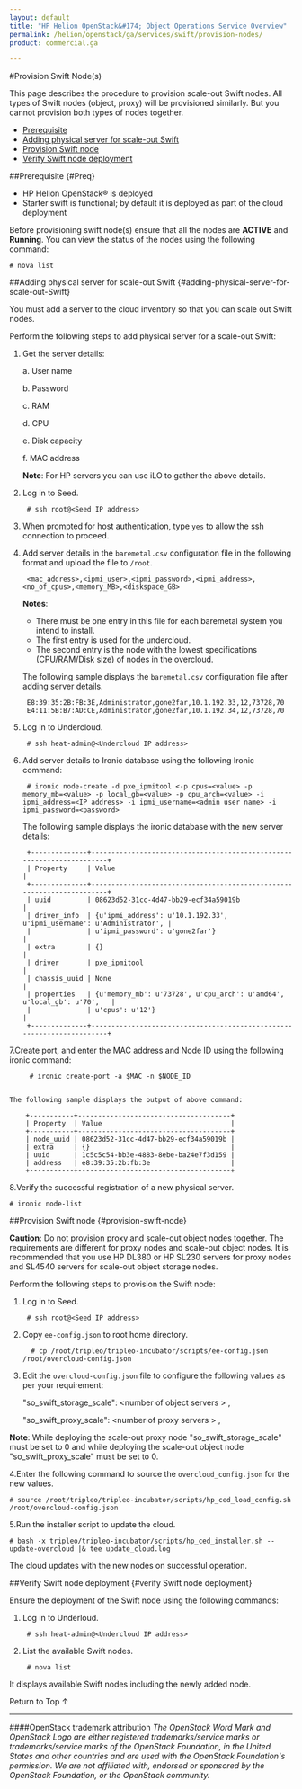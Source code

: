 ```yaml
---
layout: default
title: "HP Helion OpenStack&#174; Object Operations Service Overview"
permalink: /helion/openstack/ga/services/swift/provision-nodes/
product: commercial.ga

---
```

<!--UNDER REVISION-->

<script>

function PageRefresh {
onLoad="window.refresh"
}

PageRefresh();

</script>

<!--
<p style="font-size: small;"> <a href="/helion/openstack/ga/services/object/overview/">&#9664; PREV</a> | <a href="/helion/openstack/services/overview/">&#9650; UP</a> | <a href=" /helion/openstack/ga/services/swift/deployment/"> NEXT &#9654</a> </p>-->


#Provision Swift Node(s) 

This page describes the procedure to provision scale-out Swift nodes. All types of Swift nodes (object, proxy) will be provisioned similarly. But you cannot provision both types of nodes together.


* [Prerequisite](#Preq)
* [Adding physical server for scale-out Swift](#adding-physical-server-for-scale-out-Swift) 
* [Provision Swift node](#provision-swift-node)
* [Verify Swift node deployment](#verify-Swift-node-deployment) 

##Prerequisite {#Preq}

* HP Helion OpenStack&#174; is deployed
* Starter swift is functional; by default it is deployed as part of  the cloud deployment

Before provisioning swift node(s) ensure that all the nodes are **ACTIVE** and  **Running**.
You can view the status of the nodes using the following command:

	# nova list

##Adding physical server for scale-out Swift {#adding-physical-server-for-scale-out-Swift}

You must add a server to the cloud inventory so that you can scale out Swift nodes. 

Perform the following steps to add physical server for a scale-out Swift:


1. Get the server details:

	a. User name

	b. Password
	
	c. RAM
	
	d. CPU
	
	e. Disk capacity
	
	f. MAC address

	**Note**: For HP servers you can use iLO to gather the above details.


2. Log in to Seed. 

		# ssh root@<Seed IP address> 

3. When prompted for host authentication, type `yes` to allow the ssh connection to proceed.

4. Add server details in the `baremetal.csv` configuration file  in the following format and upload the file to `/root`.

		<mac_address>,<ipmi_user>,<ipmi_password>,<ipmi_address>,<no_of_cpus>,<memory_MB>,<diskspace_GB>

	**Notes**: 

	- There must be one entry in this file for each baremetal system you intend to install.
	- The first entry is used for the undercloud.
	- The second entry is the node with the lowest specifications (CPU/RAM/Disk size) of nodes in the overcloud.

	The following sample displays the `baremetal.csv` configuration file after adding server details.

		E8:39:35:2B:FB:3E,Administrator,gone2far,10.1.192.33,12,73728,70
		E4:11:5B:B7:AD:CE,Administrator,gone2far,10.1.192.34,12,73728,70


5. Log in to Undercloud. 

		# ssh heat-admin@<Undercloud IP address> 

6. Add server details to Ironic database using the following Ironic command:

 		# ironic node-create -d pxe_ipmitool <-p cpus=<value> -p memory_mb=<value> -p local_gb=<value> -p cpu_arch=<value> -i ipmi_address=<IP address> -i ipmi_username=<admin user name> -i ipmi_password=<password> 

	The following sample displays the ironic database with the new server details:

		+--------------+-----------------------------------------------------------------------+
		| Property     | Value                                                                 |
		+--------------+-----------------------------------------------------------------------+
		| uuid         | 08623d52-31cc-4d47-bb29-ecf34a59019b                                  |
		| driver_info  | {u'ipmi_address': u'10.1.192.33', u'ipmi_username': u'Administrator', |
		|              | u'ipmi_password': u'gone2far'}                                        |
		| extra        | {}                                                                    |
		| driver       | pxe_ipmitool                                                          |
		| chassis_uuid | None                                                                  |
		| properties   | {u'memory_mb': u'73728', u'cpu_arch': u'amd64', u'local_gb': u'70',   |
		|              | u'cpus': u'12'}                                                       |
		+--------------+-----------------------------------------------------------------------+
7.Create port, and enter the MAC address and Node ID  using the following ironic command: 
 	
 		 # ironic create-port -a $MAC -n $NODE_ID


	The following sample displays the output of above command: 
		
		+-----------+--------------------------------------+
		| Property  | Value                                |
		+-----------+--------------------------------------+
		| node_uuid | 08623d52-31cc-4d47-bb29-ecf34a59019b |
		| extra     | {}                                   |
		| uuid      | 1c5c5c54-bb3e-4883-8ebe-ba24e7f3d159 |
		| address   | e8:39:35:2b:fb:3e                    |
		+-----------+--------------------------------------+	

 
8.Verify the successful registration of a new physical server.

	# ironic node-list


##Provision Swift node {#provision-swift-node}

**Caution**: Do not provision proxy and scale-out object nodes together. The requirements are different for proxy nodes and scale-out object nodes. It is recommended that you use HP DL380 or HP SL230 servers for proxy nodes and SL4540 servers for scale-out object storage nodes. 


Perform the following steps to provision the Swift node:

1. Log in to Seed.

		# ssh root@<Seed IP address>

2. Copy `ee-config.json` to root home directory.

		 # cp /root/tripleo/tripleo-incubator/scripts/ee-config.json /root/overcloud-config.json

3. Edit the `overcloud-config.json` file to configure the following values as per your requirement:
 
 
	 "so&#95;swift&#95;storage&#95;scale": &lt;number of object servers &gt;  , 
	
	 "so&#95;swift&#95;proxy_scale": &lt;number of proxy servers &gt;  ,

**Note**: While deploying the scale-out proxy node "so&#095;swift&#095;storage&#095;scale" must be set to 0 and while deploying the scale-out object node "so&#095;swift&#095;proxy&#095;scale" must be set to 0.
 
4.Enter the following command to source the `overcloud_config.json`  for the new values.

	# source /root/tripleo/tripleo-incubator/scripts/hp_ced_load_config.sh /root/overcloud-config.json

5.Run the installer script to update the cloud.


	# bash -x tripleo/tripleo-incubator/scripts/hp_ced_installer.sh --update-overcloud |& tee update_cloud.log


The cloud updates with the new nodes on successful operation.

##Verify Swift node deployment {#verify Swift node deployment}

Ensure the deployment of the Swift node using the following commands:

1. Log in to Underloud.

		# ssh heat-admin@<Undercloud IP address> 

2. List the available Swift nodes.

		# nova list

It displays available Swift nodes including the newly added node.


<a href="#top" style="padding:14px 0px 14px 0px; text-decoration: none;"> Return to Top &#8593; </a>


----
####OpenStack trademark attribution
*The OpenStack Word Mark and OpenStack Logo are either registered trademarks/service marks or trademarks/service marks of the OpenStack Foundation, in the United States and other countries and are used with the OpenStack Foundation's permission. We are not affiliated with, endorsed or sponsored by the OpenStack Foundation, or the OpenStack community.*
